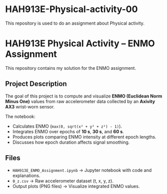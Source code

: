 # HAH913E-Physical-activity-00
This repository is used to do an assignment about Physical activity.

# HAH913E Physical Activity – ENMO Assignment
This repository contains my solution for the ENMO assignment.

## Project Description
The goal of this project is to compute and visualize **ENMO (Euclidean Norm Minus One)** values from raw accelerometer data collected by an **Axivity AX3** wrist-worn sensor.

The notebook:
- Calculates ENMO (`max(0, sqrt(x² + y² + z²) - 1)`).
- Integrates ENMO over epochs of **10 s**, **30 s**, and **60 s**.
- Produces plots comparing ENMO intensity at different epoch lengths.
- Discusses how epoch duration affects signal smoothing.

## Files
- `HAH913E_ENMO_Assignment.ipynb` → Jupyter notebook with code and explanations.
- `0_z.csv` → Raw accelerometer dataset (t, x, y, z).
- Output plots (PNG files) → Visualize integrated ENMO values.

